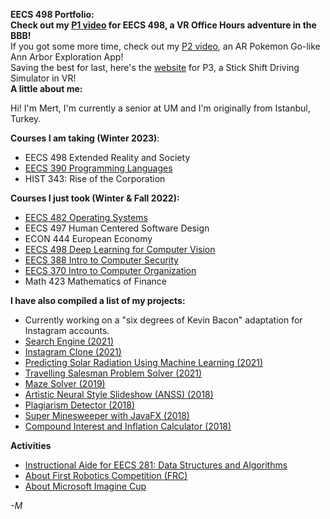 **EECS 498 Portfolio:\
Check out my [P1 video](https://www.youtube.com/watch?v=Ljk5SB6Tt04&feature=youtu.be) for EECS 498, a VR Office Hours adventure in the BBB!**
\
If you got some more time, check out my [P2 video](https://youtu.be/F070ei-e1-o), an AR Pokemon Go-like Ann Arbor Exploration App!
\
Saving the best for last, here's the [website](stickshiftsim.spar.sh) for P3, a Stick Shift Driving Simulator in VR!
\
**A little about me:**

Hi! I'm Mert, I'm currently a senior at UM and I'm originally from Istanbul, Turkey.

**Courses I am taking (Winter 2023)**:
- EECS 498 Extended Reality and Society
- [EECS 390 Programming Languages](https://eecs390.org/)
- HIST 343: Rise of the Corporation


**Courses I just took (Winter & Fall 2022):**

- [EECS 482 Operating Systems](https://web.eecs.umich.edu/~harshavm/eecs482/)
- EECS 497 Human Centered Software Design
- ECON 444 European Economy
- [EECS 498 Deep Learning for Computer Vision](https://web.eecs.umich.edu/~justincj/teaching/eecs498/WI2022/)
- [EECS 388 Intro to Computer Security](https://eecs388.org/)
- [EECS 370 Intro to Computer Organization](https://eecs370.github.io/)
- Math 423 Mathematics of Finance

**I have also compiled a list of my projects:**

- Currently working on a "six degrees of Kevin Bacon" adaptation for Instagram accounts.
- [Search Engine (2021)](search-engine)
- [Instagram Clone (2021)](instagram)
- [Predicting Solar Radiation Using Machine Learning (2021)](solar-radiation)
- [Travelling Salesman Problem Solver (2021)](tsp)
- [Maze Solver (2019)](https://github.com/mertgerdan/personal-projects/tree/cs-p-project)
- [Artistic Neural Style Slideshow (ANSS) (2018)](anss)
- [Plagiarism Detector (2018)](https://github.com/mertgerdan/personal-projects/tree/plagiarismdetector)
- [Super Minesweeper with JavaFX (2018)](https://github.com/mertgerdan/personal-projects/tree/minesweeper)
- [Compound Interest and Inflation Calculator (2018)](https://github.com/mertgerdan/personal-projects/tree/compinterestcalc)


**Activities**
- [Instructional Aide for EECS 281: Data Structures and Algorithms](ia281)
- [About First Robotics Competition (FRC)](frc)
- [About Microsoft Imagine Cup](imagine)

_-M_
